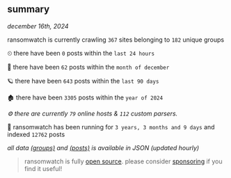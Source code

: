 
## summary
_december 16th, 2024_

ransomwatch is currently crawling `367` sites belonging to `182` unique groups

⏲ there have been `0` posts within the `last 24 hours`

🦈 there have been `62` posts within the `month of december`

🪐 there have been `643` posts within the `last 90 days`

🏚 there have been `3305` posts within the `year of 2024`

_⚙️ there are currently `79` online hosts & `112` custom parsers._

🦕 ransomwatch has been running for `3 years, 3 months and 9 days` and indexed `12762` posts

_all data  [(groups)](http://ransomwhat.telemetry.ltd/groups) and [(posts)](http://ransomwhat.telemetry.ltd/posts) is available in JSON (updated hourly)_

> ransomwatch is fully [open source](https://github.com/joshhighet/ransomwatch#ransomwatch--). please consider [sponsoring](https://github.com/sponsors/joshhighet) if you find it useful!
